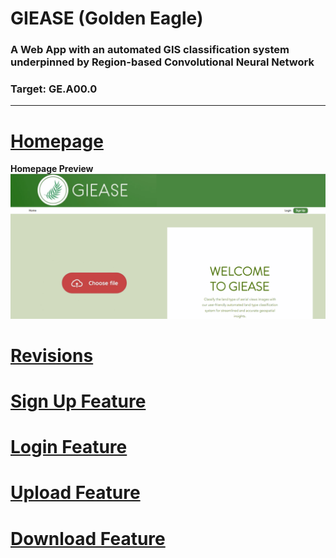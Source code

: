 # GIEASE (Golden Eagle)
### A Web App with an automated GIS classification system underpinned by Region-based Convolutional Neural Network
### Target:  GE.A00.0
_______________________________________
# [Homepage](https://github.com/rendznicoy/golden-eagle/blob/main/Details/HOMEPAGE.md)
**Homepage Preview**
![Homepage Preview](https://github.com/rendznicoy/golden-eagle/blob/main/Mockups/Mockup.png)

# [Revisions](https://github.com/rendznicoy/golden-eagle/blob//main/Details/REVISIONS.md)

# [Sign Up Feature](https://github.com/rendznicoy/golden-eagle/blob//main/Details/SIGNUP.md)

# [Login Feature](https://github.com/rendznicoy/golden-eagle/blob//main/Details/LOGIN.md)

# [Upload Feature](https://github.com/rendznicoy/golden-eagle/blob//main/Details/UPLOAD.md)

# [Download Feature](https://github.com/rendznicoy/golden-eagle/blob//main/Details/DOWNLOAD.md)
